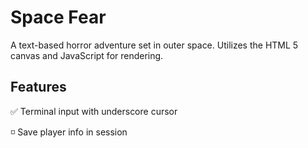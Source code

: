 # Space Fear

A text-based horror adventure set in outer space. Utilizes the HTML 5 canvas and JavaScript for rendering.

## Features

:white_check_mark: Terminal input with underscore cursor

:white_medium_small_square: Save player info in session
